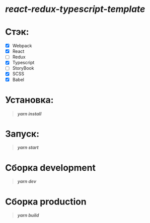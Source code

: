 # ___react-redux-typescript-template___

# Стэк:
- [x] Webpack
- [x] React
- [ ] Redux
- [x] Typescript
- [ ] StoryBook
- [x] SCSS
- [x] Babel

# Установка:
> ___yarn install___

# Запуск:
> ___yarn start___

# Сборка development
> ___yarn dev___

# Сборка production
> ___yarn build___